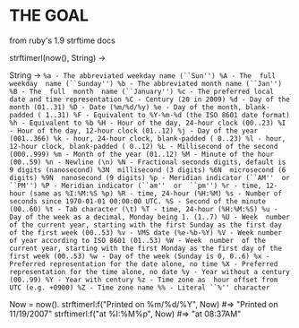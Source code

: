THE GOAL
========  

from ruby's 1.9 strftime docs

strftimerl(now(), String) ->

String -> 
`
  %a - The abbreviated weekday name (``Sun'')
  %A - The  full  weekday  name (``Sunday'')
  %b - The abbreviated month name (``Jan'')
  %B - The  full  month  name (``January'')
  %c - The preferred local date and time representation
  %C - Century (20 in 2009)
  %d - Day of the month (01..31)
  %D - Date (%m/%d/%y)
  %e - Day of the month, blank-padded ( 1..31)
  %F - Equivalent to %Y-%m-%d (the ISO 8601 date format)
  %h - Equivalent to %b
  %H - Hour of the day, 24-hour clock (00..23)
  %I - Hour of the day, 12-hour clock (01..12)
  %j - Day of the year (001..366)
  %k - hour, 24-hour clock, blank-padded ( 0..23)
  %l - hour, 12-hour clock, blank-padded ( 0..12)
  %L - Millisecond of the second (000..999)
  %m - Month of the year (01..12)
  %M - Minute of the hour (00..59)
  %n - Newline (\n)
  %N - Fractional seconds digits, default is 9 digits (nanosecond)
          %3N  millisecond (3 digits)
          %6N  microsecond (6 digits)
          %9N  nanosecond (9 digits)
  %p - Meridian indicator (``AM''  or  ``PM'')
  %P - Meridian indicator (``am''  or  ``pm'')
  %r - time, 12-hour (same as %I:%M:%S %p)
  %R - time, 24-hour (%H:%M)
  %s - Number of seconds since 1970-01-01 00:00:00 UTC.
  %S - Second of the minute (00..60)
  %t - Tab character (\t)
  %T - time, 24-hour (%H:%M:%S)
  %u - Day of the week as a decimal, Monday being 1. (1..7)
  %U - Week  number  of the current year,
          starting with the first Sunday as the first
          day of the first week (00..53)
  %v - VMS date (%e-%b-%Y)
  %V - Week number of year according to ISO 8601 (01..53)
  %W - Week  number  of the current year,
          starting with the first Monday as the first
          day of the first week (00..53)
  %w - Day of the week (Sunday is 0, 0..6)
  %x - Preferred representation for the date alone, no time
  %X - Preferred representation for the time alone, no date
  %y - Year without a century (00..99)
  %Y - Year with century
  %z - Time zone as  hour offset from UTC (e.g. +0900)
  %Z - Time zone name
  %% - Literal ``%'' character
`

   Now = now().
   strftimerl:f("Printed on %m/%d/%Y", Now)  #=> "Printed on 11/19/2007"
   strftimerl:f("at %I:%M%p", Now)           #=> "at 08:37AM"

